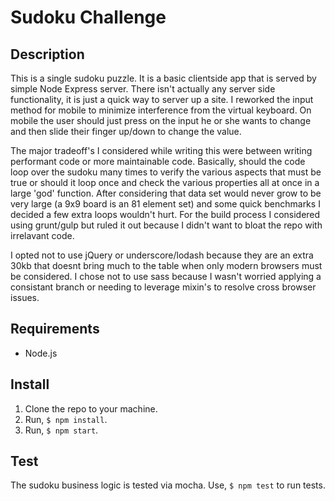 # Sudoku Challenge

## Description
This is a single sudoku puzzle. It is a basic clientside app that is served by simple Node Express server. There isn't actually any server side functionality, it is just a quick way to server up a site. I reworked the input method for mobile to minimize interference from the virtual keyboard. On mobile the user should just press on the input he or she wants to change and then slide their finger up/down to change the value.

The major tradeoff's I considered while writing this were between writing performant code or more maintainable code. Basically, should the code loop over the sudoku many times to verify the various aspects that must be true or should it loop once and check the various properties all at once in a large 'god' function. After considering that data set would never grow to be very large (a 9x9 board is an 81 element set) and some quick benchmarks I decided a few extra loops wouldn't hurt. For the build process I considered using grunt/gulp but ruled it out because I didn't want to bloat the repo with irrelavant code. 

I opted not to use jQuery or underscore/lodash because they are an extra 30kb that doesnt bring much to the table when only modern browsers must be considered. I chose not to use sass because I wasn't worried applying a consistant branch or needing to leverage mixin's to resolve cross browser issues. 

## Requirements
* Node.js

## Install
1. Clone the repo to your machine. 
2. Run, `$ npm install`.
3. Run, `$ npm start`.

## Test
The sudoku business logic is tested via mocha. Use, `$ npm test` to run tests. 
